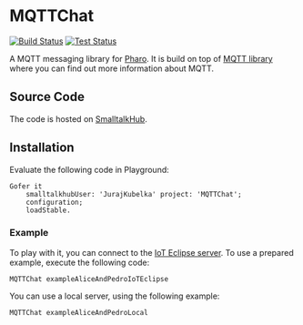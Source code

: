 # MQTTChat

[![Build Status](https://travis-ci.org/JurajKubelka/MQTTChat.svg?branch=master)](https://travis-ci.org/JurajKubelka/MQTTChat) [![Test Status](https://api.bob-bench.org/v1/badgeByUrl?branch=master&hosting=github&ci=travis-ci&repo=JurajKubelka%2FMQTTChat)](https://bob-bench.org/r/gh/JurajKubelka/MQTTChat)

A MQTT messaging library for [Pharo](http://pharo.org). It is build on top of [MQTT library](http://github.com/svenvc/mqtt) where you can find out more information about MQTT.

## Source Code

The code is hosted on [SmalltalkHub](http://smalltalkhub.com/#!/~JurajKubelka/MQTTChat).

## Installation

Evaluate the following code in Playground:

```
Gofer it
	smalltalkhubUser: 'JurajKubelka' project: 'MQTTChat';
	configuration;
	loadStable.
```

### Example

To play with it, you can connect to the [IoT Eclipse server](http://iot.eclipse.org). To use a prepared example, execute the following code:

```
MQTTChat exampleAliceAndPedroIoTEclipse
```

You can use a local server, using the following example:

```
MQTTChat exampleAliceAndPedroLocal
```
